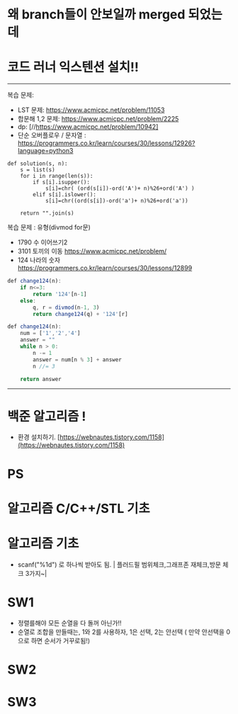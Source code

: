 # 왜 branch들이 안보일까 merged 되었는데

# 코드 러너 익스텐션 설치!!

---

복습 문제:

- LST 문제: https://www.acmicpc.net/problem/11053
- 합문해 1,2 문제: https://www.acmicpc.net/problem/2225
- dp: [//https://www.acmicpc.net/problem/10942]
- 단순 오버플로우 / 문자열 : https://programmers.co.kr/learn/courses/30/lessons/12926?language=python3

```
def solution(s, n):
    s = list(s)
    for i in range(len(s)):
        if s[i].isupper():
            s[i]=chr( (ord(s[i])-ord('A')+ n)%26+ord('A') )
        elif s[i].islower():
            s[i]=chr((ord(s[i])-ord('a')+ n)%26+ord('a'))

    return "".join(s)
```

복습 문제 : 유형(divmod for문)

- 1790 수 이어쓰기2
- 3101 토끼의 이동 https://www.acmicpc.net/problem/
- 124 나라의 숫자 https://programmers.co.kr/learn/courses/30/lessons/12899

```js
def change124(n):
    if n<=3:
        return '124'[n-1]
    else:
        q, r = divmod(n-1, 3)
        return change124(q) + '124'[r]
```

```js
def change124(n):
    num = ['1','2','4']
    answer = ""
    while n > 0:
        n -= 1
        answer = num[n % 3] + answer
        n //= 3

    return answer
```

---

# 백준 알고리즘 !

- 환경 설치하기.
  [https://webnautes.tistory.com/1158](https://webnautes.tistory.com/1158)

# PS

# 알고리즘 C/C++/STL 기초

# 알고리즘 기초

- scanf("%1d") 로 하나씩 받아도 됨. | 플러드필 범위체크,그래프존 재체크,방문 체크 3가지~|

# SW1

- 정렬를해야 모든 순열을 다 돌꺼 아닌가!!
- 순열로 조합을 만들때는, 1와 2를 사용하자, 1은 선택, 2는 안선택 ( 만약 안선택을 0으로 하면 순서가 거꾸로됨!)

# SW2

# SW3
